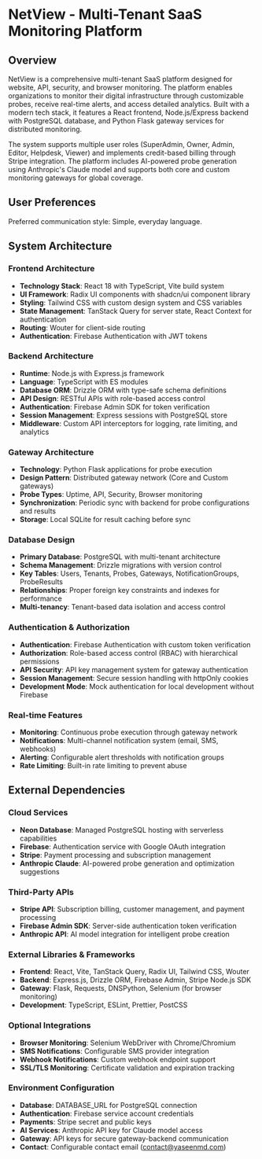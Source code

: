 # NetView - Multi-Tenant SaaS Monitoring Platform

## Overview

NetView is a comprehensive multi-tenant SaaS platform designed for website, API, security, and browser monitoring. The platform enables organizations to monitor their digital infrastructure through customizable probes, receive real-time alerts, and access detailed analytics. Built with a modern tech stack, it features a React frontend, Node.js/Express backend with PostgreSQL database, and Python Flask gateway services for distributed monitoring.

The system supports multiple user roles (SuperAdmin, Owner, Admin, Editor, Helpdesk, Viewer) and implements credit-based billing through Stripe integration. The platform includes AI-powered probe generation using Anthropic's Claude model and supports both core and custom monitoring gateways for global coverage.

## User Preferences

Preferred communication style: Simple, everyday language.

## System Architecture

### Frontend Architecture
- **Technology Stack**: React 18 with TypeScript, Vite build system
- **UI Framework**: Radix UI components with shadcn/ui component library
- **Styling**: Tailwind CSS with custom design system and CSS variables
- **State Management**: TanStack Query for server state, React Context for authentication
- **Routing**: Wouter for client-side routing
- **Authentication**: Firebase Authentication with JWT tokens

### Backend Architecture
- **Runtime**: Node.js with Express.js framework
- **Language**: TypeScript with ES modules
- **Database ORM**: Drizzle ORM with type-safe schema definitions
- **API Design**: RESTful APIs with role-based access control
- **Authentication**: Firebase Admin SDK for token verification
- **Session Management**: Express sessions with PostgreSQL store
- **Middleware**: Custom API interceptors for logging, rate limiting, and analytics

### Gateway Architecture
- **Technology**: Python Flask applications for probe execution
- **Design Pattern**: Distributed gateway network (Core and Custom gateways)
- **Probe Types**: Uptime, API, Security, Browser monitoring
- **Synchronization**: Periodic sync with backend for probe configurations and results
- **Storage**: Local SQLite for result caching before sync

### Database Design
- **Primary Database**: PostgreSQL with multi-tenant architecture
- **Schema Management**: Drizzle migrations with version control
- **Key Tables**: Users, Tenants, Probes, Gateways, NotificationGroups, ProbeResults
- **Relationships**: Proper foreign key constraints and indexes for performance
- **Multi-tenancy**: Tenant-based data isolation and access control

### Authentication & Authorization
- **Authentication**: Firebase Authentication with custom token verification
- **Authorization**: Role-based access control (RBAC) with hierarchical permissions
- **API Security**: API key management system for gateway authentication
- **Session Management**: Secure session handling with httpOnly cookies
- **Development Mode**: Mock authentication for local development without Firebase

### Real-time Features
- **Monitoring**: Continuous probe execution through gateway network
- **Notifications**: Multi-channel notification system (email, SMS, webhooks)
- **Alerting**: Configurable alert thresholds with notification groups
- **Rate Limiting**: Built-in rate limiting to prevent abuse

## External Dependencies

### Cloud Services
- **Neon Database**: Managed PostgreSQL hosting with serverless capabilities
- **Firebase**: Authentication service with Google OAuth integration
- **Stripe**: Payment processing and subscription management
- **Anthropic Claude**: AI-powered probe generation and optimization suggestions

### Third-Party APIs
- **Stripe API**: Subscription billing, customer management, and payment processing
- **Firebase Admin SDK**: Server-side authentication token verification
- **Anthropic API**: AI model integration for intelligent probe creation

### External Libraries & Frameworks
- **Frontend**: React, Vite, TanStack Query, Radix UI, Tailwind CSS, Wouter
- **Backend**: Express.js, Drizzle ORM, Firebase Admin, Stripe Node.js SDK
- **Gateway**: Flask, Requests, DNSPython, Selenium (for browser monitoring)
- **Development**: TypeScript, ESLint, Prettier, PostCSS

### Optional Integrations
- **Browser Monitoring**: Selenium WebDriver with Chrome/Chromium
- **SMS Notifications**: Configurable SMS provider integration
- **Webhook Notifications**: Custom webhook endpoint support
- **SSL/TLS Monitoring**: Certificate validation and expiration tracking

### Environment Configuration
- **Database**: DATABASE_URL for PostgreSQL connection
- **Authentication**: Firebase service account credentials
- **Payments**: Stripe secret and public keys
- **AI Services**: Anthropic API key for Claude model access
- **Gateway**: API keys for secure gateway-backend communication
- **Contact**: Configurable contact email (contact@yaseenmd.com)